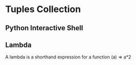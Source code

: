 # Tuples Collection


## Python Interactive Shell

## Lambda
A lambda is a shorthand expression for a function
(a) => a*2
